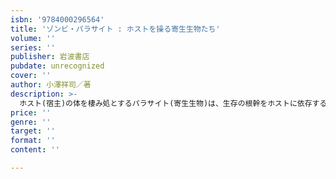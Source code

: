 ```yaml
---
isbn: '9784000296564'
title: 'ゾンビ・パラサイト : ホストを操る寄生生物たち'
volume: ''
series: ''
publisher: 岩波書店
pubdate: unrecognized
cover: ''
author: 小澤祥司／著
description: >-
  ホスト(宿主)の体を棲み処とするパラサイト(寄生生物)は、生存の根幹をホストに依存する弱々しい存在だ。そんな彼らの中に、自分や子孫の生存にとって有利になるように、ホストの行動を操るものが進化してきた。ホストをゾンビ化して操る能力をもったパラサイトたちの精妙な生態を紹介。
price: ''
genre: ''
target: ''
format: ''
content: ''

---
```

